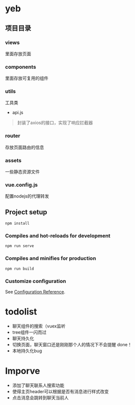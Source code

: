 # yeb

## 项目目录
### views
里面存放页面
### components
里面存放可复用的组件
### utils
工具类
- api.js
> 封装了axios的接口，实现了响应拦截器
### router
存放页面路由的信息
### assets
一些静态资源文件
### vue.config.js
配置nodejs的代理转发



## Project setup
```
npm install
```

### Compiles and hot-reloads for development
```
npm run serve
```

### Compiles and minifies for production
```
npm run build
```

### Customize configuration
See [Configuration Reference](https://cli.vuejs.org/config/).

# todolist
- 聊天组件的搜索（vuex监听
- tree组件一闪而过
- 聊天持久化
- 切换页面，聊天窗口还是刚刚那个人的情况下不会提醒 done！
- 本地持久化bug

# Imporve
- 添加了聊天联系人搜索功能
- 使得主页header可以根据是否有消息进行样式改变
- 点击消息会跳转到聊天当前人

